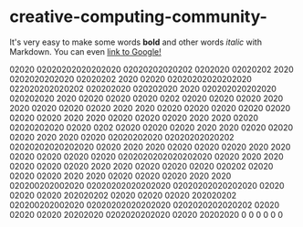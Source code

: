 # creative-computing-community-
It's very easy to make some words **bold** and other words *italic* with Markdown. You can even [link to Google!](http://google.com)

02020            02020202020202020  02020202020202             0202020           02020202          2020      0202020202020      02020202          2020
02020            02020202020202020  022020202020202           020202020          020202020         2020     020202020202020     020202020         2020
02020            02020              02020       0202         02020 02020         02020  2020       2020    02020       02020    02020  2020       2020
02020            02020              02020       02020       02020   02020        02020   2020      2020   02020         02020   02020   2020      2020
02020            02020202020        02020      0202        02020     02020       02020    2020     2020  02020           02020  02020    2020     2020
02020            02020202020        02020202020202        02020202020202020      02020     2020    2020  02020           02020  02020     2020    2020
02020            02020              02020      02020     0202020202020202020     02020      2020   2020   02020         02020   02020      2020   2020
02020            02020              02020       020202  02020           02020    02020       2020  2020    02020       02020    02020       2020  2020
020200202002020  02020202020202020  02020202020202020  02020             02020   02020        202020202     02020     02020     02020        202020202
020200202002020  02020202020202020  0202020202020202  02020               02020  02020         20202020      0202020202020      02020         20202020
0 0 0 0 0 0
